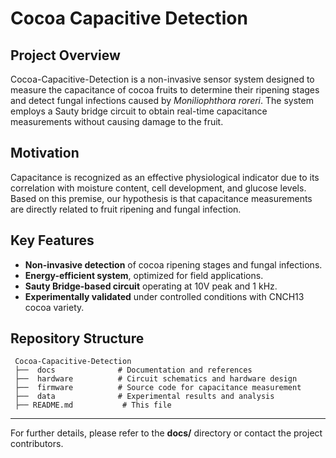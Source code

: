 # Cocoa Capacitive Detection

##  Project Overview
Cocoa-Capacitive-Detection is a non-invasive sensor system designed to measure the capacitance of cocoa fruits to determine their ripening stages and detect fungal infections caused by *Moniliophthora roreri*. The system employs a Sauty bridge circuit to obtain real-time capacitance measurements without causing damage to the fruit.

##  Motivation
Capacitance is recognized as an effective physiological indicator due to its correlation with moisture content, cell development, and glucose levels. Based on this premise, our hypothesis is that capacitance measurements are directly related to fruit ripening and fungal infection.

## Key Features
-  **Non-invasive detection** of cocoa ripening stages and fungal infections.
-  **Energy-efficient system**, optimized for field applications.
-  **Sauty Bridge-based circuit** operating at 10V peak and 1 kHz.
-  **Experimentally validated** under controlled conditions with CNCH13 cocoa variety.

##  Repository Structure
```
 Cocoa-Capacitive-Detection
 ├──  docs              # Documentation and references
 ├──  hardware          # Circuit schematics and hardware design
 ├──  firmware          # Source code for capacitance measurement
 ├──  data              # Experimental results and analysis
 ├── README.md           # This file 
```
---

For further details, please refer to the **docs/** directory or contact the project contributors.
